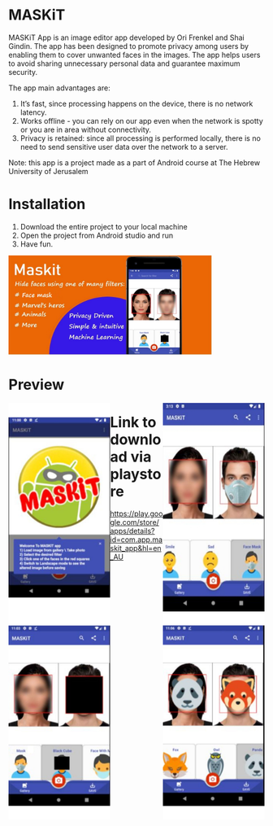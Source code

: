 
# MASKiT
MASKiT App is an image editor app developed by Ori Frenkel and Shai Gindin. The app has been designed to promote privacy among users by enabling them to cover unwanted faces in the images. The app helps users to avoid sharing unnecessary personal data and guarantee maximum security.

The app main advantages are:
 1.	It’s fast,  since processing happens on the device, there is no network latency.
 2.	Works offline - you can rely on our app even when the network is spotty or you are in  area without connectivity.
 3. Privacy is retained: since all processing is performed locally, there is no need to send sensitive user data over the network to a server.

Note: this app is a project made as a part of Android course at The Hebrew University of Jerusalem

# Installation
  1. Download the entire project to your local machine 
  2. Open the project from Android studio and run
  3. Have fun.
  

  <img src="https://github.com/ori-frenkel/MaskItApp/blob/master/GooglePlayImages/Feature_Graphic.jpg" width="400" />



# Preview
<kbd>
  <img align="left" src="https://github.com/ori-frenkel/MaskItApp/blob/master/GooglePlayImages/pic2.jpg" width="200" />
</kbd>

<kbd>
  <img align="right" src="https://github.com/ori-frenkel/MaskItApp/blob/master/GooglePlayImages/pic5.jpg" width="200" />
</kbd>

<kbd>
  <img align="left" src="https://github.com/ori-frenkel/MaskItApp/blob/master/GooglePlayImages/pic7.jpg" width="200" />
</kbd>

<kbd>
  <img align="right" src="https://github.com/ori-frenkel/MaskItApp/blob/master/GooglePlayImages/pic9.jpg" width="200" />
</kbd>

# Link to download via playstore
https://play.google.com/store/apps/details?id=com.app.maskit_app&hl=en_AU
